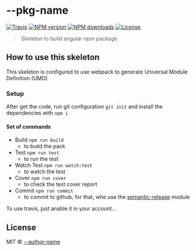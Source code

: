 # --pkg-name

[![Travis](https://img.shields.io/travis/--username/--pkg-name.svg?style=flat-square)](https://travis-ci.org/--username/--pkg-name)
[![NPM version](https://img.shields.io/npm/v/--pkg-name.svg?style=flat-square)](https://www.npmjs.com/package/--pkg-name)
[![NPM downloads](https://img.shields.io/npm/dm/--pkg-name.svg?style=flat-square)](https://www.npmjs.com/package/--pkg-name)
[![License](https://img.shields.io/github/license/mashape/apistatus.svg?style=flat-square)](https://opensource.org/licenses/MIT)

> Skeleton to build angular npm package

## How to use this skeleton

This skeleton is configured to use webpack to generate Universal Module Definition (UMD)

### Setup

After get the code, run git configuration ```git init``` and install the dependencies with ```npm i```

#### Set of commands

- Build ```npm run build```
    - to build the pack
- Test ```npm run test```
    - to run the test
- Watch Test ```npm run watch:test```
    - to watch the test
- Cover ```npm run cover```
    - to check the test cover report
- Commit ```npm run commit```
    - to commit to github, for that, whe use the [semantic-release](https://github.com/semantic-release/semantic-release) module

To use travis, just anable it in your account...

## License

MIT © [--author-name](--author-url)
